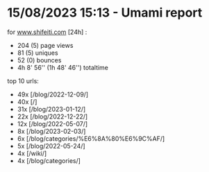 # 15/08/2023 15:13 - Umami report
for www.shifeiti.com [24h] :

 - 204 (5) page views
 - 81 (5) uniques
 - 52 (0) bounces
 - 4h 8' 56'' (1h 48' 46'') totaltime


top 10 urls:
 - 49x [/blog/2022-12-09/]
 - 40x [/]
 - 31x [/blog/2023-01-12/]
 - 22x [/blog/2022-12-22/]
 - 12x [/blog/2022-05-07/]
 - 8x [/blog/2023-02-03/]
 - 6x [/blog/categories/%E6%8A%80%E6%9C%AF/]
 - 5x [/blog/2022-05-24/]
 - 4x [/wiki/]
 - 4x [/blog/categories/]


